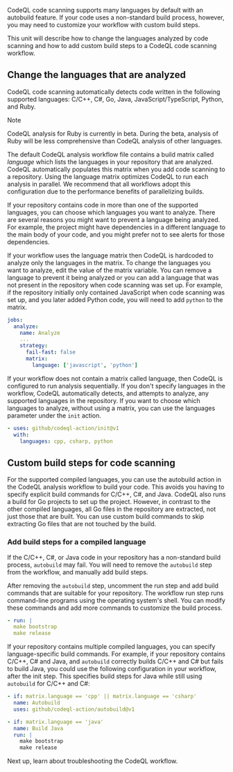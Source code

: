 CodeQL code scanning supports many languages by default with an autobuild feature. If your code uses a non-standard build process, however, you may need to customize your workflow with custom build steps.

This unit will describe how to change the languages analyzed by code scanning and how to add custom build steps to a CodeQL code scanning workflow.

## Change the languages that are analyzed

CodeQL code scanning automatically detects code written in the following supported languages: C/C++, C#, Go, Java, JavaScript/TypeScript, Python, and Ruby.

> [!Note]
> CodeQL analysis for Ruby is currently in beta. During the beta, analysis of Ruby will be less comprehensive than CodeQL analysis of other languages.

The default CodeQL analysis workflow file contains a build matrix called *language* which lists the languages in your repository that are analyzed. CodeQL automatically populates this matrix when you add code scanning to a repository. Using the language matrix optimizes CodeQL to run each analysis in parallel. We recommend that all workflows adopt this configuration due to the performance benefits of parallelizing builds.

If your repository contains code in more than one of the supported languages, you can choose which languages you want to analyze. There are several reasons you might want to prevent a language being analyzed. For example, the project might have dependencies in a different language to the main body of your code, and you might prefer not to see alerts for those dependencies.

If your workflow uses the language matrix then CodeQL is hardcoded to analyze only the languages in the matrix. To change the languages you want to analyze, edit the value of the matrix variable. You can remove a language to prevent it being analyzed or you can add a language that was not present in the repository when code scanning was set up. For example, if the repository initially only contained JavaScript when code scanning was set up, and you later added Python code, you will need to add `python` to the matrix.

```yml
jobs:
  analyze:
    name: Analyze
    ...
    strategy:
      fail-fast: false
      matrix:
        language: ['javascript', 'python']
```

If your workflow does not contain a matrix called language, then CodeQL is configured to run analysis sequentially. If you don't specify languages in the workflow, CodeQL automatically detects, and attempts to analyze, any supported languages in the repository. If you want to choose which languages to analyze, without using a matrix, you can use the languages parameter under the `init` action.

```yml
- uses: github/codeql-action/init@v1
  with:
    languages: cpp, csharp, python
```

## Custom build steps for code scanning

For the supported compiled languages, you can use the autobuild action in the CodeQL analysis workflow to build your code. This avoids you having to specify explicit build commands for C/C++, C#, and Java. CodeQL also runs a build for Go projects to set up the project. However, in contrast to the other compiled languages, all Go files in the repository are extracted, not just those that are built. You can use custom build commands to skip extracting Go files that are not touched by the build.

### Add build steps for a compiled language

If the C/C++, C#, or Java code in your repository has a non-standard build process, `autobuild` may fail. You will need to remove the `autobuild` step from the workflow, and manually add build steps.

After removing the `autobuild` step, uncomment the run step and add build commands that are suitable for your repository. The workflow run step runs command-line programs using the operating system's shell. You can modify these commands and add more commands to customize the build process.

```yml
- run: |
  make bootstrap
  make release
```

If your repository contains multiple compiled languages, you can specify language-specific build commands. For example, if your repository contains C/C++, C# and Java, and `autobuild` correctly builds C/C++ and C# but fails to build Java, you could use the following configuration in your workflow, after the init step. This specifies build steps for Java while still using `autobuild` for C/C++ and C#:

```yml
- if: matrix.language == 'cpp' || matrix.language == 'csharp'
  name: Autobuild
  uses: github/codeql-action/autobuild@v1

- if: matrix.language == 'java'
  name: Build Java
  run: |
    make bootstrap
    make release
```

Next up, learn about troubleshooting the CodeQL workflow.
